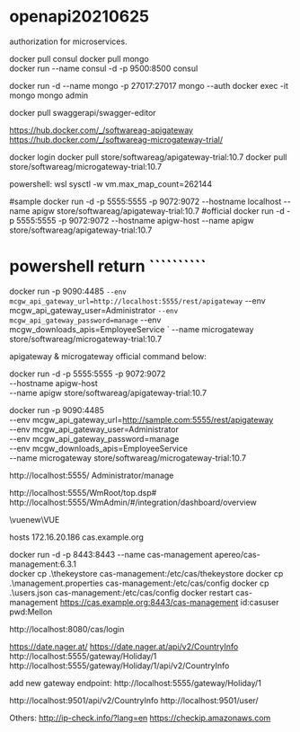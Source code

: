 # openapi20210625
 authorization for microservices.

docker pull consul
docker pull mongo   
docker run --name consul -d -p 9500:8500 consul

docker run -d --name mongo -p  27017:27017 mongo --auth
docker exec -it mongo mongo admin

docker pull swaggerapi/swagger-editor

https://hub.docker.com/_/softwareag-apigateway
https://hub.docker.com/_/softwareag-microgateway-trial/

docker login
docker pull store/softwareag/apigateway-trial:10.7
docker pull store/softwareag/microgateway-trial:10.7  

powershell:
wsl
sysctl -w vm.max_map_count=262144

#sample
docker run -d -p 5555:5555 -p 9072:9072 --hostname localhost --name apigw store/softwareag/apigateway-trial:10.7 
#official
docker run -d -p 5555:5555 -p 9072:9072 --hostname apigw-host --name apigw store/softwareag/apigateway-trial:10.7

# powershell return ``````````
docker run -p 9090:4485 `
--env mcgw_api_gateway_url=http://localhost:5555/rest/apigateway `
--env mcgw_api_gateway_user=Administrator `
--env mcgw_api_gateway_password=manage `
--env mcgw_downloads_apis=EmployeeService `
--name microgateway store/softwareag/microgateway-trial:10.7

apigateway & microgateway official command below:

docker run -d -p 5555:5555 -p 9072:9072 \
--hostname apigw-host \
--name apigw store/softwareag/apigateway-trial:10.7


docker run -p 9090:4485 \
--env mcgw_api_gateway_url=http://sample.com:5555/rest/apigateway \
--env mcgw_api_gateway_user=Administrator \
--env mcgw_api_gateway_password=manage \
--env mcgw_downloads_apis=EmployeeService \
--name microgateway store/softwareag/microgateway-trial:10.7


http://localhost:5555/
Administrator/manage

http://localhost:5555/WmRoot/top.dsp#
http://localhost:5555/WmAdmin/#/integration/dashboard/overview

\\vuenew\VUE

hosts
172.16.20.186 cas.example.org


docker run -d -p 8443:8443 --name cas-management apereo/cas-management:6.3.1                                             
docker cp .\thekeystore cas-management:/etc/cas/thekeystore
docker cp .\management.properties cas-management:/etc/cas/config
docker cp .\users.json cas-management:/etc/cas/config
docker restart cas-management 
https://cas.example.org:8443/cas-management
id:casuser
pwd:Mellon

http://localhost:8080/cas/login



https://date.nager.at/
https://date.nager.at/api/v2/CountryInfo
http://localhost:5555/gateway/Holiday/1
http://localhost:5555/gateway/Holiday/1/api/v2/CountryInfo

add new gateway endpoint:
http://localhost:5555/gateway/Holiday/1

http://localhost:9501/api/v2/CountryInfo
http://localhost:9501/user/

Others:
http://ip-check.info/?lang=en
https://checkip.amazonaws.com
